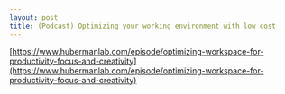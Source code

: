 ```yaml
---
layout: post
title: (Podcast) Optimizing your working environment with low cost
---
```


[https://www.hubermanlab.com/episode/optimizing-workspace-for-productivity-focus-and-creativity](https://www.hubermanlab.com/episode/optimizing-workspace-for-productivity-focus-and-creativity)